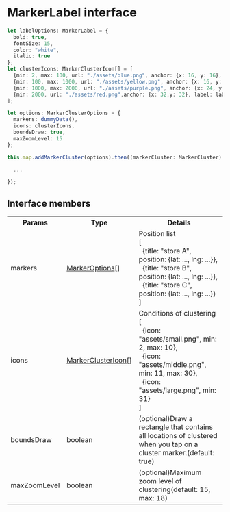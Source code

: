 # MarkerLabel interface

```typescript
let labelOptions: MarkerLabel = {
  bold: true,
  fontSize: 15,
  color: "white",
  italic: true
};
let clusterIcons: MarkerClusterIcon[] = [
  {min: 2, max: 100, url: "./assets/blue.png", anchor: {x: 16, y: 16}, label: labelOptions},
  {min: 100, max: 1000, url: "./assets/yellow.png", anchor: {x: 16, y: 16}, label: labelOptions},
  {min: 1000, max: 2000, url: "./assets/purple.png", anchor: {x: 24, y: 24}, label: labelOptions},
  {min: 2000, url: "./assets/red.png",anchor: {x: 32,y: 32}, label: labelOptions}
];

let options: MarkerClusterOptions = {
  markers: dummyData(),
  icons: clusterIcons,
  boundsDraw: true,
  maxZoomLevel: 15
};

this.map.addMarkerCluster(options).then((markerCluster: MarkerCluster) => {

  ...

});
```

## Interface members

<table>
<tr>
  <th>Params</th>
  <th>Type</th>
  <th>Details</th>
</tr>
<tr>
  <td>markers</td>
  <td><a href="../markeroptions/README.md">MarkerOptions</a>[]</td>
  <td>Position list<br>
[<br>
&nbsp;&nbsp;{title: "store A", position: {lat: ..., lng: ...}},<br>
&nbsp;&nbsp;{title: "store B", position: {lat: ..., lng: ...}},<br>
&nbsp;&nbsp;{title: "store C", position: {lat: ..., lng: ...}}<br>
]
</td>
</tr>
<tr>
  <td>icons</td>
  <td><a href="../markerclustericon/README.md">MarkerClusterIcon</a>[]</td>
  <td>Conditions of clustering<br>
[<br>
&nbsp;&nbsp;{icon: "assets/small.png", min: 2, max: 10},<br>
&nbsp;&nbsp;{icon: "assets/middle.png", min: 11, max: 30},<br>
&nbsp;&nbsp;{icon: "assets/large.png", min: 31}<br>
]
</td>
</tr>
<tr>
  <td>boundsDraw</td>
  <td>boolean</td>
  <td>(optional)Draw a rectangle that contains all locations of clustered when you tap on a cluster marker.(default: true)</td>
</tr>
<tr>
  <td>maxZoomLevel</td>
  <td>boolean</td>
  <td>(optional)Maximum zoom level of clustering(default: 15, max: 18)</td>
</tr>
</table>
